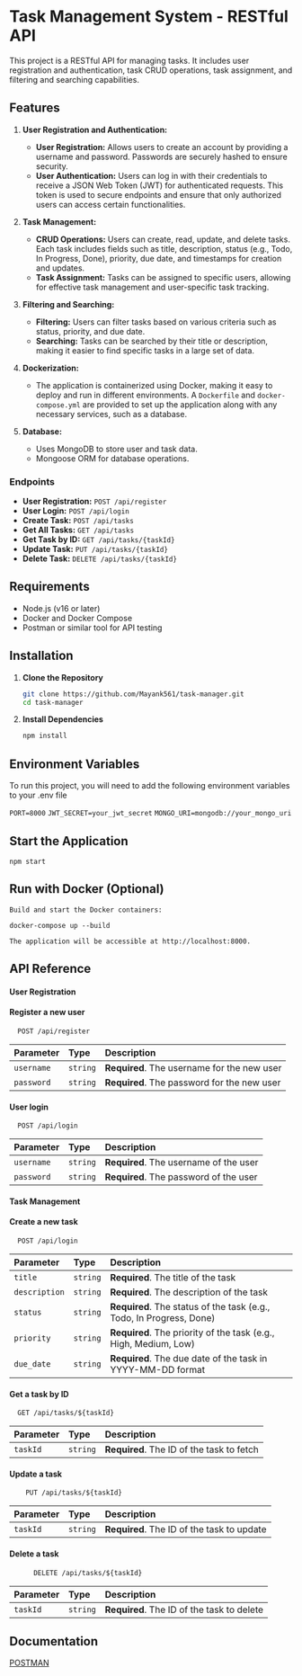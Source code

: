 # Task Management System - RESTful API

This project is a RESTful API for managing tasks. It includes user registration and authentication, task CRUD operations, task assignment, and filtering and searching capabilities.

## Features

1. **User Registration and Authentication:**

   - **User Registration:** Allows users to create an account by providing a username and password. Passwords are securely hashed to ensure security.
   - **User Authentication:** Users can log in with their credentials to receive a JSON Web Token (JWT) for authenticated requests. This token is used to secure endpoints and ensure that only authorized users can access certain functionalities.

2. **Task Management:**

   - **CRUD Operations:** Users can create, read, update, and delete tasks. Each task includes fields such as title, description, status (e.g., Todo, In Progress, Done), priority, due date, and timestamps for creation and updates.
   - **Task Assignment:** Tasks can be assigned to specific users, allowing for effective task management and user-specific task tracking.

3. **Filtering and Searching:**

   - **Filtering:** Users can filter tasks based on various criteria such as status, priority, and due date.
   - **Searching:** Tasks can be searched by their title or description, making it easier to find specific tasks in a large set of data.

4. **Dockerization:**

   - The application is containerized using Docker, making it easy to deploy and run in different environments. A `Dockerfile` and `docker-compose.yml` are provided to set up the application along with any necessary services, such as a database.

5. **Database:**
   - Uses MongoDB to store user and task data.
   - Mongoose ORM for database operations.

### Endpoints

- **User Registration:** `POST /api/register`
- **User Login:** `POST /api/login`
- **Create Task:** `POST /api/tasks`
- **Get All Tasks:** `GET /api/tasks`
- **Get Task by ID:** `GET /api/tasks/{taskId}`
- **Update Task:** `PUT /api/tasks/{taskId}`
- **Delete Task:** `DELETE /api/tasks/{taskId}`

## Requirements

- Node.js (v16 or later)
- Docker and Docker Compose
- Postman or similar tool for API testing

## Installation

1. **Clone the Repository**

   ```bash
   git clone https://github.com/Mayank561/task-manager.git
   cd task-manager

   ```

2. **Install Dependencies**

   ```bash
   npm install
   ```

## Environment Variables

To run this project, you will need to add the following environment variables to your .env file

`PORT=8000`
`JWT_SECRET=your_jwt_secret`
`MONGO_URI=mongodb://your_mongo_uri`

## Start the Application

    npm start

## Run with Docker (Optional)

    Build and start the Docker containers:

    docker-compose up --build

    The application will be accessible at http://localhost:8000.

## API Reference

#### User Registration

#### Register a new user

```http
  POST /api/register
```

| Parameter  | Type     | Description                                 |
| :--------- | :------- | :------------------------------------------ |
| `username` | `string` | **Required**. The username for the new user |
| `password` | `string` | **Required**. The password for the new user |

#### User login

```http
  POST /api/login
```

| Parameter  | Type     | Description                            |
| :--------- | :------- | :------------------------------------- |
| `username` | `string` | **Required**. The username of the user |
| `password` | `string` | **Required**. The password of the user |

#### Task Management

#### Create a new task

```http
  POST /api/login
```

| Parameter     | Type     | Description                                                          |
| :------------ | :------- | :------------------------------------------------------------------- |
| `title`       | `string` | **Required**. The title of the task                                  |
| `description` | `string` | **Required**. The description of the task                            |
| `status`      | `string` | **Required**. The status of the task (e.g., Todo, In Progress, Done) |
| `priority`    | `string` | **Required**. The priority of the task (e.g., High, Medium, Low)     |
| `due_date`    | `string` | **Required**. The due date of the task in YYYY-MM-DD format          |

#### Get a task by ID

```http
  GET /api/tasks/${taskId}
```

| Parameter | Type     | Description                               |
| :-------- | :------- | :---------------------------------------- |
| `taskId`  | `string` | **Required**. The ID of the task to fetch |

#### Update a task

```http
    PUT /api/tasks/${taskId}
```

| Parameter | Type     | Description                                |
| :-------- | :------- | :----------------------------------------- |
| `taskId`  | `string` | **Required**. The ID of the task to update |

#### Delete a task

```http
      DELETE /api/tasks/${taskId}

```

| Parameter | Type     | Description                                |
| :-------- | :------- | :----------------------------------------- |
| `taskId`  | `string` | **Required**. The ID of the task to delete |

## Documentation

[POSTMAN](https://documenter.getpostman.com/view/27727111/2sA3s6Gq7v)
